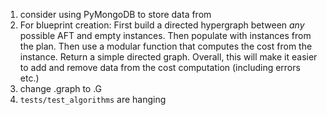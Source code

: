 1. consider using PyMongoDB to store data from 
2. For blueprint creation: First build a directed hypergraph between *any* possible 
AFT and empty instances. Then populate with instances from the plan. Then
use a modular function that computes the cost from the instance.  Return a simple
directed graph. Overall, this will make it easier to add and remove data from
the cost computation (including errors etc.)
3. change .graph to .G
4. `tests/test_algorithms` are hanging